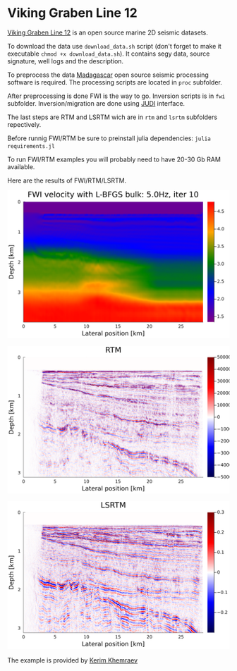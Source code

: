 # Viking Graben Line 12

[Viking Graben Line 12](https://wiki.seg.org/wiki/Mobil_AVO_viking_graben_line_12) is an open source marine 2D seismic datasets.

To download the data use `download_data.sh` script (don't forget to make it executable `chmod +x download_data.sh`). It contains segy data, source signature, well logs and the description.

To preprocess the data [Madagascar](https://www.reproducibility.org/wiki/Main_Page) open source seismic processing software is required. The processing scripts are located in `proc` subfolder.

After preprocessing is done FWI is the way to go. Inversion scripts is in `fwi` subfolder. Inversion/migration are done using [JUDI](https://github.com/slimgroup/JUDI.jl) interface.

The last steps are RTM and LSRTM wich are in `rtm` and `lsrtm` subfolders repectively.

Before runnig FWI/RTM be sure to preinstall julia dependencies: `julia requirements.jl`

To run FWI/RTM examples you will probably need to have 20-30 Gb RAM available.

Here are the results of FWI/RTM/LSRTM.

![FWI](fwi/fwi.png "FWI")

![RTM](rtm/rtm.png "RTM")

![LSRTM](lsrtm/lsrtm.png "LSRTM")

The example is provided by [Kerim Khemraev](https://github.com/kerim371)